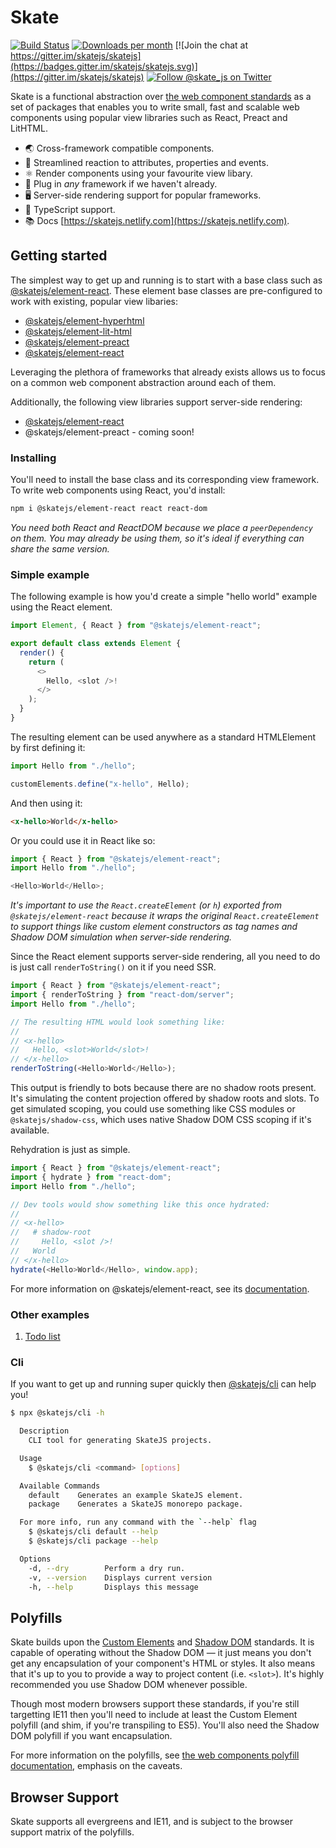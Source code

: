 # Skate

[![Build Status](https://travis-ci.org/skatejs/skatejs.svg?branch=master)](https://travis-ci.org/skatejs/skatejs)
[![Downloads per month](https://img.shields.io/npm/dm/skatejs.svg)](https://www.npmjs.com/package/skatejs)
[![Join the chat at https://gitter.im/skatejs/skatejs](https://badges.gitter.im/skatejs/skatejs.svg)](https://gitter.im/skatejs/skatejs)
[![Follow @skate_js on Twitter](https://img.shields.io/twitter/follow/skate_js.svg?style=social&label=@skate_js)](https://twitter.com/skate_js)

Skate is a functional abstraction over
[the web component standards](https://github.com/w3c/webcomponents) as a set of
packages that enables you to write small, fast and scalable web components using
popular view libraries such as React, Preact and LitHTML.

- 🌏 Cross-framework compatible components.
- 👑 Streamlined reaction to attributes, properties and events.
- ⚛️ Render components using your favourite view libary.
- 🔌 Plug in _any_ framework if we haven't already.
- 🖥 Server-side rendering support for popular frameworks.
- 🌟 TypeScript support.
- 📚 Docs [https://skatejs.netlify.com](https://skatejs.netlify.com).

## Getting started

The simplest way to get up and running is to start with a base class such as
[@skatejs/element-react]([https://skatejs.netlify.com/packages/element-react).
These element base classes are pre-configured to work with existing, popular
view libaries:

- [@skatejs/element-hyperhtml]([https://skatejs.netlify.com/packages/element-hyperhtml)
- [@skatejs/element-lit-html]([https://skatejs.netlify.com/packages/element-lit-html)
- [@skatejs/element-preact]([https://skatejs.netlify.com/packages/element-preact)
- [@skatejs/element-react]([https://skatejs.netlify.com/packages/element-react)

Leveraging the plethora of frameworks that already exists allows us to focus on
a common web component abstraction around each of them.

Additionally, the following view libraries support server-side rendering:

- [@skatejs/element-react]([https://skatejs.netlify.com/packages/element-react)
- @skatejs/element-preact - coming soon!

### Installing

You'll need to install the base class and its corresponding view framework. To
write web components using React, you'd install:

```sh
npm i @skatejs/element-react react react-dom
```

_You need both React and ReactDOM because we place a `peerDependency` on them.
You may already be using them, so it's ideal if everything can share the same
version._

### Simple example

The following example is how you'd create a simple "hello world" example using
the React element.

```js
import Element, { React } from "@skatejs/element-react";

export default class extends Element {
  render() {
    return (
      <>
        Hello, <slot />!
      </>
    );
  }
}
```

The resulting element can be used anywhere as a standard HTMLElement by first
defining it:

```js
import Hello from "./hello";

customElements.define("x-hello", Hello);
```

And then using it:

```html
<x-hello>World</x-hello>
```

Or you could use it in React like so:

```js
import { React } from "@skatejs/element-react";
import Hello from "./hello";

<Hello>World</Hello>;
```

_It's important to use the `React.createElement` (or `h`) exported from
`@skatejs/element-react` because it wraps the original `React.createElement` to
support things like custom element constructors as tag names and Shadow DOM
simulation when server-side rendering._

Since the React element supports server-side rendering, all you need to do is
just call `renderToString()` on it if you need SSR.

```js
import { React } from "@skatejs/element-react";
import { renderToString } from "react-dom/server";
import Hello from "./hello";

// The resulting HTML would look something like:
//
// <x-hello>
//   Hello, <slot>World</slot>!
// </x-hello>
renderToString(<Hello>World</Hello>);
```

This output is friendly to bots because there are no shadow roots present. It's
simulating the content projection offered by shadow roots and slots. To get
simulated scoping, you could use something like CSS modules or
`@skatejs/shadow-css`, which uses native Shadow DOM CSS scoping if it's
available.

Rehydration is just as simple.

```js
import { React } from "@skatejs/element-react";
import { hydrate } from "react-dom";
import Hello from "./hello";

// Dev tools would show something like this once hydrated:
//
// <x-hello>
//   # shadow-root
//     Hello, <slot />!
//   World
// </x-hello>
hydrate(<Hello>World</Hello>, window.app);
```

For more information on @skatejs/element-react, see its
[documentation]([https://skatejs.netlify.com/packages/element-react).

### Other examples

1. [Todo list](https://codesandbox.io/s/8zjp9qqj9l)

### Cli

If you want to get up and running super quickly then
[@skatejs/cli](https://skatejs.netlify.com/packages/cli) can help you!

```sh
$ npx @skatejs/cli -h

  Description
    CLI tool for generating SkateJS projects.

  Usage
    $ @skatejs/cli <command> [options]

  Available Commands
    default    Generates an example SkateJS element.
    package    Generates a SkateJS monorepo package.

  For more info, run any command with the `--help` flag
    $ @skatejs/cli default --help
    $ @skatejs/cli package --help

  Options
    -d, --dry        Perform a dry run.
    -v, --version    Displays current version
    -h, --help       Displays this message

```

## Polyfills

Skate builds upon the
[Custom Elements](https://w3c.github.io/webcomponents/spec/custom/) and
[Shadow DOM](https://w3c.github.io/webcomponents/spec/shadow/) standards. It is
capable of operating without the Shadow DOM &mdash; it just means you don't get
any encapsulation of your component's HTML or styles. It also means that it's up
to you to provide a way to project content (i.e. `<slot>`). It's highly
recommended you use Shadow DOM whenever possible.

Though most modern browsers support these standards, if you're still targetting
IE11 then you'll need to include at least the Custom Element polyfill (and shim,
if you're transpiling to ES5). You'll also need the Shadow DOM polyfill if you
want encapsulation.

For more information on the polyfills, see
[the web components polyfill documentation](https://github.com/webcomponents/webcomponentsjs),
emphasis on the caveats.

## Browser Support

Skate supports all evergreens and IE11, and is subject to the browser support
matrix of the polyfills.
